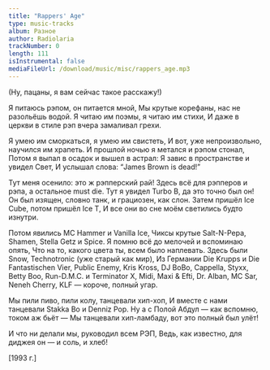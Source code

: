 ```yaml
---
title: "Rappers' Age"
type: music-tracks
album: Разное
author: Radiolaria
trackNumber: 0
length: 111
isInstrumental: false
mediaFileUrl: /download/music/misc/rappers_age.mp3
---
```


(Ну, пацаны, я вам сейчас такое расскажу!)

Я питаюсь рэпом, он питается мной,
Мы крутые корефаны, нас не разольёшь водой.
Я читаю им поэмы, я читаю им стихи,
И даже в церкви в стиле рэп вчера замаливал грехи.

Я умею им сморкаться, я умею им свистеть,
И вот, уже непроизвольно, научился им храпеть.
И прошлой ночью я метался и рэпом стонал,
Потом я выпал в осадок и вышел в астрал:
Я завис в пространстве и увидел Свет,
И услышал слова: “James Brown is dead!”

Тут меня осенило: это ж рэпперский рай!
Здесь всё для рэпперов и рэпа, а остальное must die.
Тут я увидел Turbo B, да это точно был он!
Он был изящен, словно танк, и грациозен, как слон.
Затем пришёл Ice Cube, потом пришёл Ice T,
И все они во сне моём светились будто изнутри.

Потом явились MC Hammer и Vanilla Ice,
Чиксы крутые Salt-N-Pepa, Shamen, Stella Getz и Spice.
Я помню всё до мелочей и вспоминаю опять,
Что на то, какого цвета ты, всем было наплевать.
Здесь были Snow, Technotronic (уже старый как мир),
Из Германии Die Krupps и Die Fantastischen Vier,
Public Enemy, Kris Kross, DJ BoBo, Cappella, Styxx,
Betty Boo, Run-D.M.C. и Terminator X,
Midi, Maxi & Efti, Dr. Alban, MC Sar,
Neneh Cherry, KLF — короче, полный угар.

Мы пили пиво, пили колу, танцевали хип-хоп,
И вместе с нами танцевали Stakka Bo и Denniz Pop.
Ну а с Полой Абдул — как вспомню, током аж бьёт —
Мы танцевали хип-ламбаду, вот это полный был улёт!

И что ни делали мы, руководил всем РЭП,
Ведь, как известно, для диджея он — и соль, и хлеб!


[1993 г.]

